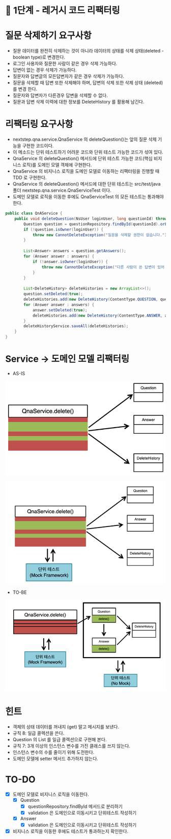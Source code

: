 # 🚀 1단계 - 레거시 코드 리팩터링

# 질문 삭제하기 요구사항
- 질문 데이터를 완전히 삭제하는 것이 아니라 데이터의 상태를 삭제 상태(deleted - boolean type)로 변경한다.
- 로그인 사용자와 질문한 사람이 같은 경우 삭제 가능하다.
- 답변이 없는 경우 삭제가 가능하다.
- 질문자와 답변글의 모든답변자가 같은 경우 삭제가 가능하다.
- 질문을 삭제할 때 답변 또한 삭제해야 하며, 답변의 삭제 또한 삭제 상태 (deleted) 를 변경 한다.
- 질문자와 답변자가 다른경우 답변을 삭제할 수 없다.
- 질문과 답변 삭제 이력에 대한 정보를 DeleteHistory 를 활용해 남긴다.

# 리팩터링 요구사항
- nextstep.qna.service.QnaService 의 deleteQuestion()는 앞의 질문 삭제 기능을 구현한 코드이다.
- 이 메소드는 단위 테스트하기 어려운 코드와 단위 테스트 가능한 코드가 섞여 있다.
- QnaService 의 deleteQuestion() 메서드에 단위 테스트 가능한 코드(핵심 비지니스 로직)를 도메인 모델 객체에 구현한다.
- QnaService 의 비지니스 로직을 도메인 모델로 이동하는 리팩터링을 진행할 때 TDD 로 구현한다.
- QnaService 의 deleteQuestion() 메서드에 대한 단위 테스트는 src/test/java 폴더 nextstep.qna.service.QnaServiceTest 이다.
- 도메인 모델로 로직을 이동한 후에도 QnaServiceTest 의 모든 테스트는 통과해야 한다.



```java
public class QnAService {
    public void deleteQuestion(NsUser loginUser, long questionId) throws CannotDeleteException {
        Question question = questionRepository.findById(questionId).orElseThrow(NotFoundException::new);
        if (!question.isOwner(loginUser)) {
            throw new CannotDeleteException("질문을 삭제할 권한이 없습니다.");
        }

        List<Answer> answers = question.getAnswers();
        for (Answer answer : answers) {
            if (!answer.isOwner(loginUser)) {
                throw new CannotDeleteException("다른 사람이 쓴 답변이 있어 삭제할 수 없습니다.");
            }
        }

        List<DeleteHistory> deleteHistories = new ArrayList<>();
        question.setDeleted(true);
        deleteHistories.add(new DeleteHistory(ContentType.QUESTION, questionId, question.getWriter(), LocalDateTime.now()));
        for (Answer answer : answers) {
            answer.setDeleted(true);
            deleteHistories.add(new DeleteHistory(ContentType.ANSWER, answer.getId(), answer.getWriter(), LocalDateTime.now()));
        }
        deleteHistoryService.saveAll(deleteHistories);
    }
}
```

# Service -> 도메인 모델 리팩터링
- AS-IS

![](images/7d7af615.png)

![](images/86467f02.png)

- TO-BE

![](images/2810e72b.png)


# 힌트
- 객체의 상태 데이터를 꺼내지 (get) 말고 메시지를 보낸다.
- 규칙 8: 일급 콜렉션을 쓴다.
- Question 의 List 를 일급 콜렉션으로 구현해 본다.
- 규칙 7: 3개 이상의 인스턴스 변수를 가진 클래스를 쓰지 않는다.
- 인스턴스 변수의 수를 줄이기 위해 도전한다.
- 도메인 모델에 setter 메서드 추가하지 않는다.


# TO-DO
- [x] 도메인 모델로 비지니스 로직을 이동한다.
  - [x] Question
    - [x] questionRepository.findById 메서드로 분리하기
    - [x] validation 은 도메인으로 이동시키고 단위테스트 작성하기
  - [x] Answer
    - [x] validation 은 도메인으로 이동시키고 단위테스트 작성하기
- [x] 비지니스 로직을 이동한 후에도 테스트가 통과하는지 확인한다.